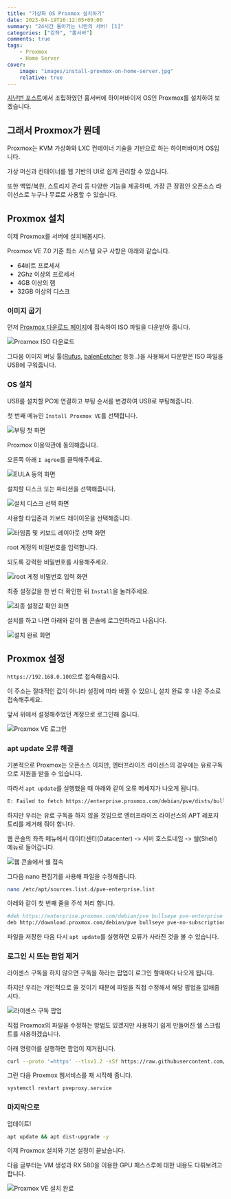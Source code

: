 ```yaml
---
title: "가상화 OS Proxmox 설치하기"
date: 2023-04-19T16:12:05+09:00
summary: "24시간 돌아가는 나만의 서버! [1]"
categories: ["강좌", "홈서버"]
comments: true
tags:
    - Proxmox
    - Home Server
cover:
    image: "images/install-proxmox-on-home-server.jpg"
    relative: true
---
```


[지난번 포스트](https://blog.ny64.kr/posts/building-my-own-home-server/)에서 조립하였던 홈서버에 하이퍼바이저 OS인 Proxmox를 설치하여 보겠습니다.

## 그래서 Proxmox가 뭔데

Proxmox는 KVM 가상화와 LXC 컨테이너 기술을 기반으로 하는 하이퍼바이저 OS입니다.

가상 머신과 컨테이너를 웹 기반의 UI로 쉽게 관리할 수 있습니다.

또한 백업/복원, 스토리지 관리 등 다양한 기능을 제공하며, 가장 큰 장점인 오픈소스 라이선스로 누구나 무료로 사용할 수 있습니다.

## Proxmox 설치

이제 Proxmox를 서버에 설치해봅시다.

Proxmox VE 7.0 기준 최소 시스템 요구 사항은 아래와 같습니다.

-   64비트 프로세서
-   2Ghz 이상의 프로세서
-   4GB 이상의 램
-   32GB 이상의 디스크

### 이미지 굽기

먼저 [Proxmox 다운로드 페이지](https://www.proxmox.com/en/downloads)에 접속하여 ISO 파일을 다운받아 줍니다.

![Proxmox ISO 다운로드](./images/proxmox-iso-download.png)

그다음 이미지 버닝 툴([Rufus](https://rufus.ie), [balenEetcher](https://www.balena.io/etcher) 등등..)을 사용해서 다운받은 ISO 파일을 USB에 구워줍니다.

### OS 설치

USB를 설치할 PC에 연결하고 부팅 순서를 변경하여 USB로 부팅해줍니다.

첫 번째 메뉴인 `Install Proxmox VE`를 선택합니다.

![부팅 첫 화면](./images/proxmox-install-1.png)

Proxmox 이용약관에 동의해줍니다.

오른쪽 아래 `I agree`를 클릭해주세요.

![EULA 동의 화면](./images/proxmox-install-2.png)

설치할 디스크 또는 파티션을 선택해줍니다.

![설치 디스크 선택 화면](./images/proxmox-install-3.png)

사용할 타임존과 키보드 레이이웃을 선택해줍니다.

![타임좀 및 키보드 레이아웃 선택 화면](./images/proxmox-install-4.png)

root 계정의 비밀번호를 입력합니다.

되도록 강력한 비밀번호를 사용해주세요.

![root 게정 비밀번호 입력 화면](./images/proxmox-install-5.png)

최종 설정값을 한 번 더 확인한 뒤 `Install`을 눌러주세요.

![최종 설정값 확인 화면](./images/proxmox-install-6.png)

설치를 하고 나면 아래와 같이 웹 콘솔에 로그인하라고 나옵니다.

![설치 완료 화면](./images/proxmox-install-7.png)

## Proxmox 설정

`https://192.168.0.100`으로 접속해줍시다.

이 주소는 절대적인 값이 아니라 설정에 따라 바뀔 수 있으니, 설치 완료 후 나온 주소로 접속해주세요.

앞서 위에서 설정해주었던 계정으로 로그인해 줍니다.

![Proxmox VE 로그인](./images/proxmox-ve-1.png)

### apt update 오류 해결

기본적으로 Proxmox는 오픈소스 이지만, 엔터프라이즈 라이선스의 경우에는 유료구독으로 지원을 받을 수 있습니다.

따라서 `apt update`를 실행했을 때 아래와 같이 오류 메세지가 나오게 됩니다.

```bash
E: Failed to fetch https://enterprise.proxmox.com/debian/pve/dists/bullseye/InRelease  401  Unauthorized [IP: 51.79.159.216 443]E: The repository 'https://enterprise.proxmox.com/debian/pve bullseye InRelease' is not signed.N: Updating from such a repository can't be done securely, and is therefore disabled by default.N: See apt-secure(8) manpage for repository creation and user configuration details.
```

하지만 우리는 유료 구독을 하지 않을 것임으로 엔터프라이즈 라이선스의 APT 레포지토리를 제거해 줘야 합니다.

웹 콘솔의 좌측 메뉴에서 데이터센터(Datacenter) -> 서버 호스트네임 -> 쉘(Shell) 메뉴로 들어갑니다.

![웹 콘솔에서 쉘 접속](./images/proxmox-ve-2.png)

그다음 nano 편집기를 사용해 파일을 수정해줍니다.

```bash
nano /etc/apt/sources.list.d/pve-enterprise.list
```

아레와 같이 첫 번째 줄을 주석 처리 합니다.

```bash
#deb https://enterprise.proxmox.com/debian/pve bullseye pve-enterprise
deb http://download.proxmox.com/debian/pve bullseye pve-no-subscription
```

파일을 저장한 다음 다시 `apt update`를 실행하면 오류가 사라진 것을 볼 수 있습니다.

### 로그인 시 뜨는 팝업 제거

라이센스 구독을 하지 않으면 구독을 하라는 팝업이 로그인 할때마다 나오게 됩니다.

하지만 우리는 개인적으로 쓸 것이기 때문에 파일을 직접 수정해서 해당 팝업을 없애줍시다.

![라이센스 구독 팝업](./images/proxmox-ve-3.png)

직접 Proxmox의 파일을 수정하는 방법도 있겠지만 사용하기 쉽게 만들어진 쉘 스크립트를 사용하겠습니다.

아래 명령어를 실행하면 팝업이 제거됩니다.

```bash
curl --proto '=https' --tlsv1.2 -sSf https://raw.githubusercontent.com/rickycodes/pve-no-subscription/main/no-subscription-warning.sh | sh
```

그런 다음 Proxmox 웹서비스를 재 시작해 줍니다.

```bash
systemctl restart pveproxy.service
```

### 마지막으로

업데이트!

```bash
apt update && apt dist-upgrade -y​
```

이제 Proxmox 설치와 기본 설정이 끝났습니다.

다음 글부터는 VM 생성과 RX 580을 이용한 GPU 패스스루에 대한 내용도 다뤄보려고 합니다.

![Proxmox VE 설치 완료](./images/proxmox-ve-4.png)
